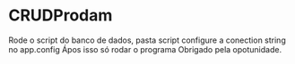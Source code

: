 # CRUDProdam
Rode o script do banco de dados, pasta script
configure a conection string no app.config
Ápos isso só rodar o programa
Obrigado pela opotunidade.   
